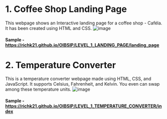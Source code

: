 # 1. Coffee Shop Landing Page
This webpage shows an Interactive landing page for a coffee shop - Caféla. It has been created using HTML and CSS.
![image](https://github.com/richk21/OIBSIP/assets/64418209/8e7ce9aa-dda9-415a-bdf6-a1c6fdc84e2c)

#### Sample - https://richk21.github.io/OIBSIP/LEVEL_1_LANDING_PAGE/landing_page

# 2. Temperature Converter
This is a temperature converter webpage made using HTML, CSS, and JavaScript. It supports Celsius, Fahrenheit, and Kelvin. You even can swap among these temperature units.
![image](https://github.com/richk21/OIBSIP/assets/64418209/0f5b0c11-5a97-4b3d-b8b1-25690b245048)

#### Sample - https://richk21.github.io/OIBSIP/LEVEL_1_TEMPERATURE_CONVERTER/index
